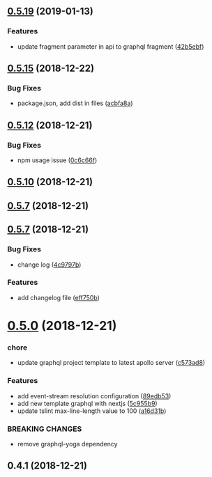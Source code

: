 ## [0.5.19](https://github.com/jokio/jok-cli/compare/v0.5.16...v0.5.19) (2019-01-13)


### Features

* update fragment parameter in api to graphql fragment ([42b5ebf](https://github.com/jokio/jok-cli/commit/42b5ebf))



## [0.5.15](https://github.com/jokio/jok-cli/compare/v0.5.14...v0.5.15) (2018-12-22)


### Bug Fixes

* package.json, add dist in files ([acbfa8a](https://github.com/jokio/jok-cli/commit/acbfa8a))



## [0.5.12](https://github.com/jokio/jok-cli/compare/v0.5.9...v0.5.12) (2018-12-21)


### Bug Fixes

* npm usage issue ([0c6c66f](https://github.com/jokio/jok-cli/commit/0c6c66f))



## [0.5.10](https://github.com/jokio/jok-cli/compare/v0.5.9...v0.5.10) (2018-12-21)



## [0.5.7](https://github.com/jokio/jok-cli/compare/v0.5.3...v0.5.7) (2018-12-21)



## [0.5.7](https://github.com/jokio/jok-cli/compare/v0.5.0...v0.5.7) (2018-12-21)


### Bug Fixes

* change log ([4c9797b](https://github.com/jokio/jok-cli/commit/4c9797b))


### Features

* add changelog file ([eff750b](https://github.com/jokio/jok-cli/commit/eff750b))



# [0.5.0](https://github.com/jokio/jok-cli/compare/v0.4.1...v0.5.0) (2018-12-21)


### chore

* update graphql project template to latest apollo server ([c573ad8](https://github.com/jokio/jok-cli/commit/c573ad8))


### Features

* add event-stream resolution configuration ([89edb53](https://github.com/jokio/jok-cli/commit/89edb53))
* add new template graphql with nextjs ([5c955b9](https://github.com/jokio/jok-cli/commit/5c955b9))
* update tslint max-line-length value to 100 ([a16d31b](https://github.com/jokio/jok-cli/commit/a16d31b))


### BREAKING CHANGES

* remove graphql-yoga dependency



## 0.4.1 (2018-12-21)



